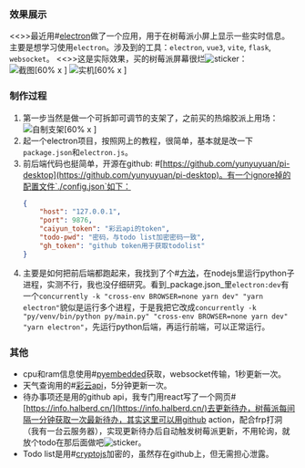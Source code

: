 ### 效果展示
<<>>最近用#[electron](https://www.electronjs.org/)做了一个应用，用于在树莓派小屏上显示一些实时信息。主要是想学习使用`electron`。涉及到的工具：`electron`, `vue3`, `vite`, `flask`, `websocket`。
<<>>这是实际效果，买的树莓派屏幕很烂![sticker](aru/27)：
![截图[60% x ]](https://s4.ax1x.com/2022/02/24/biVFd1.gif)
![实机[60% x ]](https://s4.ax1x.com/2022/02/24/biVEi6.jpg)

### 制作过程
1. 第一步当然是做一个可拆卸可调节的支架了，之前买的热熔胶派上用场：
![自制支架[60% x ]](https://s4.ax1x.com/2022/02/21/HjrAIg.jpg)
2. 起一个electron项目，按照网上的教程，很简单，基本就是改一下`package.json`和`electron.js`。
3. 前后端代码也挺简单，开源在github: #[https://github.com/yunyuyuan/pi-desktop](https://github.com/yunyuyuan/pi-desktop)。有一个ignore掉的配置文件`./config.json`如下：
    ```json
    {
        "host": "127.0.0.1",
        "port": 9876,
        "caiyun_token": "彩云api的token",
        "todo-pwd": "密码，与todo list加密密码一致",
        "gh_token": "github token用于获取todolist"
    }

    ```
4. 主要是如何把前后端都跑起来，我找到了个#[方法](https://stackoverflow.com/questions/32158738/python-on-electron-framework)，在nodejs里运行python子进程，实测不行，我也没仔细研究。看到_package.json_里`electron:dev`有一个`concurrently -k "cross-env BROWSER=none yarn dev" "yarn electron"`貌似是运行多个进程，于是我把它改成`concurrently -k "py/venv/bin/python py/main.py" "cross-env BROWSER=none yarn dev" "yarn electron"`，先运行python后端，再运行前端，可以正常运行。

### 其他
* cpu和ram信息使用#[pyembedded](https://pypi.org/project/pyembedded/)获取，websocket传输，1秒更新一次。
* 天气查询用的#[彩云api](https://open.caiyunapp.com/)，5分钟更新一次。
* 待办事项还是用的github api，我专门用react写了一个网页#[https://info.halberd.cn/](https://info.halberd.cn/)去更新待办，树莓派每间隔一分钟获取一次最新待办，其实这里可以用github action，配合frp打洞（我有一台云服务器），实现更新待办后自动触发树莓派更新，不用轮询，就放个todo在那后面做吧![sticker](aru/39)。
* Todo list是用#[cryptojs](https://cryptojs.gitbook.io/docs/)加密的，虽然存在github上，但无需担心泄露。